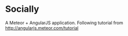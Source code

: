 # Socially
A Meteor + AngularJS application. Following tutorial from http://angularjs.meteor.com/tutorial 
